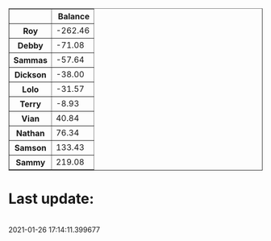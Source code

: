 <table border="1" class="dataframe">
  <thead>
    <tr style="text-align: right;">
      <th></th>
      <th>Balance</th>
    </tr>
  </thead>
  <tbody>
    <tr>
      <th>Roy</th>
      <td>-262.46</td>
    </tr>
    <tr>
      <th>Debby</th>
      <td>-71.08</td>
    </tr>
    <tr>
      <th>Sammas</th>
      <td>-57.64</td>
    </tr>
    <tr>
      <th>Dickson</th>
      <td>-38.00</td>
    </tr>
    <tr>
      <th>Lolo</th>
      <td>-31.57</td>
    </tr>
    <tr>
      <th>Terry</th>
      <td>-8.93</td>
    </tr>
    <tr>
      <th>Vian</th>
      <td>40.84</td>
    </tr>
    <tr>
      <th>Nathan</th>
      <td>76.34</td>
    </tr>
    <tr>
      <th>Samson</th>
      <td>133.43</td>
    </tr>
    <tr>
      <th>Sammy</th>
      <td>219.08</td>
    </tr>
  </tbody>
</table><H1>Last update:</h1><br>2021-01-26 17:14:11.399677